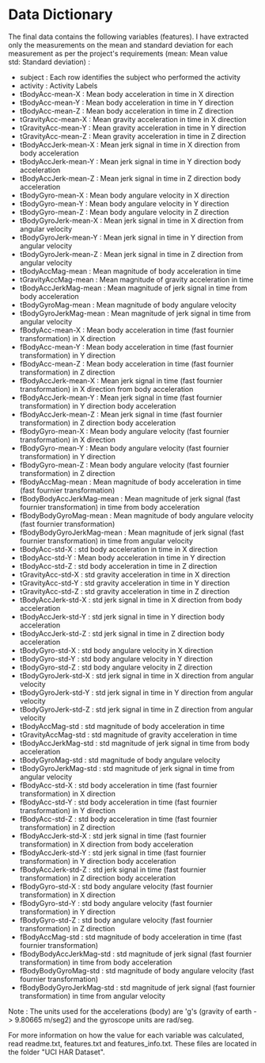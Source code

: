 # Data Dictionary

The final data contains the following variables (features). I have extracted only the measurements on the mean and standard deviation for each measurement as per the project's requirements (mean: Mean value			
std: Standard deviation) :

-	subject	: Each row identifies the subject who performed the activity
-	activity	: Activity Labels 
-	tBodyAcc-mean-X	: Mean body acceleration in time in X direction
-	tBodyAcc-mean-Y	: Mean body acceleration in time in Y direction
-	tBodyAcc-mean-Z	: Mean body acceleration in time in Z direction
-	tGravityAcc-mean-X	: Mean gravity acceleration in time  in X direction
-	tGravityAcc-mean-Y	: Mean gravity acceleration in time in Y direction
-	tGravityAcc-mean-Z	: Mean gravity acceleration in time in Z direction
-	tBodyAccJerk-mean-X	: Mean jerk signal in time in X direction from body acceleration
-	tBodyAccJerk-mean-Y	: Mean jerk signal in time in Y direction body acceleration
-	tBodyAccJerk-mean-Z	: Mean jerk signal in time in Z direction body acceleration
-	tBodyGyro-mean-X	: Mean body angulare velocity in X direction 
-	tBodyGyro-mean-Y	: Mean body angulare velocity in Y direction 
-	tBodyGyro-mean-Z	: Mean body angulare velocity in Z direction 
-	tBodyGyroJerk-mean-X	: Mean jerk signal in time in X direction from angular velocity
-	tBodyGyroJerk-mean-Y	: Mean jerk signal in time in Y direction from angular velocity
-	tBodyGyroJerk-mean-Z	: Mean jerk signal in time in Z direction from angular velocity
-	tBodyAccMag-mean	: Mean magnitude of body acceleration in time 
-	tGravityAccMag-mean	: Mean magnitude of gravity acceleration in time
-	tBodyAccJerkMag-mean	: Mean magnitude of jerk signal in time from body acceleration
-	tBodyGyroMag-mean	: Mean magnitude of body angulare velocity
-	tBodyGyroJerkMag-mean	: Mean magnitude of jerk signal in time from angular velocity
-	fBodyAcc-mean-X	: Mean  body acceleration in time (fast fournier transformation) in X direction 
-	fBodyAcc-mean-Y	: Mean body acceleration in time (fast fournier transformation) in Y direction
-	fBodyAcc-mean-Z	: Mean body acceleration in time (fast fournier transformation) in Z direction
-	fBodyAccJerk-mean-X	: Mean jerk signal in time (fast fournier transformation) in X direction from body acceleration
-	fBodyAccJerk-mean-Y	: Mean jerk signal in time (fast fournier transformation) in Y direction body acceleration
-	fBodyAccJerk-mean-Z	: Mean jerk signal in time (fast fournier transformation) in Z direction body acceleration
-	fBodyGyro-mean-X	: Mean body angulare velocity (fast fournier transformation) in X direction 
-	fBodyGyro-mean-Y	: Mean body angulare velocity (fast fournier transformation) in Y direction 
-	fBodyGyro-mean-Z	: Mean body angulare velocity (fast fournier transformation) in Z direction 
-	fBodyAccMag-mean	: Mean magnitude of body acceleration in time (fast fournier transformation)
-	fBodyBodyAccJerkMag-mean	: Mean magnitude of jerk signal (fast fournier transformation) in time from body acceleration
-	fBodyBodyGyroMag-mean	: Mean magnitude of body angulare velocity (fast fournier transformation)
-	fBodyBodyGyroJerkMag-mean	: Mean magnitude of jerk signal (fast fournier transformation) in time from angular velocity
-	tBodyAcc-std-X	: std  body acceleration in time in X direction
-	tBodyAcc-std-Y	: Mean body acceleration in time in Y direction
-	tBodyAcc-std-Z	: std body acceleration in time in Z direction
-	tGravityAcc-std-X	: std gravity acceleration in time  in X direction
-	tGravityAcc-std-Y	: std gravity acceleration in time in Y direction
-	tGravityAcc-std-Z	: std gravity acceleration in time in Z direction
-	tBodyAccJerk-std-X	: std jerk signal in time in X direction from body acceleration
-	tBodyAccJerk-std-Y	: std jerk signal in time in Y direction body acceleration
-	tBodyAccJerk-std-Z	: std jerk signal in time in Z direction body acceleration
-	tBodyGyro-std-X	: std body angulare velocity in X direction 
-	tBodyGyro-std-Y	: std body angulare velocity in Y direction 
-	tBodyGyro-std-Z	: std body angulare velocity in Z direction 
-	tBodyGyroJerk-std-X	: std jerk signal in time in X direction from angular velocity
-	tBodyGyroJerk-std-Y	: std jerk signal in time in Y direction from angular velocity
-	tBodyGyroJerk-std-Z	: std jerk signal in time in Z direction from angular velocity
-	tBodyAccMag-std	: std magnitude of body acceleration in time 
-	tGravityAccMag-std	: std magnitude of gravity acceleration in time
-	tBodyAccJerkMag-std	: std magnitude of jerk signal in time from body acceleration
-	tBodyGyroMag-std	: std magnitude of body angulare velocity
-	tBodyGyroJerkMag-std	: std magnitude of jerk signal in time from angular velocity
-	fBodyAcc-std-X	: std  body acceleration in time (fast fournier transformation) in X direction 
-	fBodyAcc-std-Y	: std body acceleration in time (fast fournier transformation) in Y direction
-	fBodyAcc-std-Z	: std body acceleration in time (fast fournier transformation) in Z direction
-	fBodyAccJerk-std-X	: std jerk signal in time (fast fournier transformation) in X direction from body acceleration
-	fBodyAccJerk-std-Y	: std jerk signal in time (fast fournier transformation) in Y direction body acceleration
-	fBodyAccJerk-std-Z	: std jerk signal in time (fast fournier transformation) in Z direction body acceleration
-	fBodyGyro-std-X	: std body angulare velocity (fast fournier transformation) in X direction 
-	fBodyGyro-std-Y	: std body angulare velocity (fast fournier transformation) in Y direction 
-	fBodyGyro-std-Z	: std body angulare velocity (fast fournier transformation) in Z direction 
-	fBodyAccMag-std	: std magnitude of body acceleration in time (fast fournier transformation)
-	fBodyBodyAccJerkMag-std	: std magnitude of jerk signal (fast fournier transformation) in time from body acceleration
-	fBodyBodyGyroMag-std	: std magnitude of body angulare velocity (fast fournier transformation)
-	fBodyBodyGyroJerkMag-std	: std magnitude of jerk signal (fast fournier transformation) in time from angular velocity


Note : The units used for the accelerations (body) are 'g's (gravity of earth -> 9.80665 m/seg2) and the gyroscope units are rad/seg.			
			
For more information on how the value for each variable was calculated, read readme.txt, features.txt and features_info.txt. These files are located in the folder "UCI HAR Dataset".
